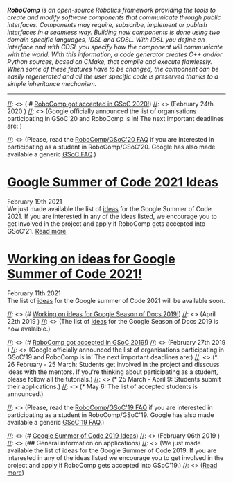 _**RoboComp** is an open-source Robotics framework providing the tools to create and modify software components that communicate through public interfaces. Components may require, subscribe, implement or publish interfaces in a seamless way. Building new components is done using two domain specific languages, IDSL and CDSL. With IDSL you define an interface and with CDSL you specify how the component will communicate with the world. With this information, a code generator creates C++ and/or Python sources, based on CMake, that compile and execute flawlessly. When some of these features have to be changed, the component can be easily regenerated and all the user specific code is preserved thanks to a simple inheritance mechanism._

* * *
[//]: <> ( # [RoboComp got accepted in GSoC 2020!](/web/gsoc/2020/ideas/))
[//]: <> (<span class="post-date">February 24th 2020</span>  )
[//]: <> (Google officially announced the list of organisations participating in GSoC'20 and RoboComp is in! The next important deadlines are:  )

[//]: <> (* February 20 - March 16: Students get involved in the project and disscuss ideas with the mentors. If you're thinking about participating as a student, please follow all the tutorials.  )
[//]: <> (* March 16 - March 31: Students submit their applications.  )
[//]: <> (* March 31 - April 30: Applications are reviewed and selected.  [//]: <> )
[//]: <> (* May 4: The list of accepted students is announced.  )

[//]: <> (Please, read the [RoboComp/GSoC'20 FAQ](/web/gsoc/2020/faq2020) if you are interested in participating as a student in RoboComp/GSoC'20. Google has also made available a generic [GSoC FAQ](https://developers.google.com/open-source/gsoc/faq).)


# [Google Summer of Code 2021 Ideas](/web/gsoc/2021/ideas/)
<span class="post-date">February 19th 2021</span>  
We just made available the list of [ideas](/web/gsoc/2021/ideas/) for the Google Summer of Code 2021. If you are interested in any of the ideas listed, we encourage you to get involved in the project and apply if RoboComp gets accepted into GSoC'21.
[Read more](/web/gsoc/2021/ideas/)

# [Working on ideas for Google Summer of Code 2021!](/web/gsoc/2021/ideas)
<span class="post-date">February 11th 2021</span>  
The list of [ideas](/web/gsoc/2021/ideas/) for the Google summer of Code 2021 will be available soon.

[//]: <> (# [Working on ideas for Google Season of Docs 2019!](/web/gsod/2019/ideas))
[//]: <> (<span class="post-date">April 22th 2019</span>  )
[//]: <> (The list of [ideas](/web/gsod/2019/ideas/) for the Google Season of Docs 2019 is now avalaible.)

[//]: <> (# [RoboComp got accepted in GSoC 2019!](/web/blog/gsoc/faq2019))
[//]: <> (<span class="post-date">February 27th 2019</span>  )
[//]: <> (Google officially announced the list of organisations participating in GSoC'19 and RoboComp is in! The next important deadlines are:)
[//]: <> (* 26 February - 25 March: Students get involved in the project and disscuss ideas with the mentors. If you're thinking about participating as a student, please follow all the tutorials.)
[//]: <> (* 25 March - April 9: Students submit their applications.)
[//]: <> (* May 6: The list of accepted students is announced.)

[//]: <> (Please, read the [RoboComp/GSoC'19 FAQ](/web/blog/gsoc/faq2019) if you are interested in participating as a student in RoboComp/GSoC'19. Google has also made available a generic [GSoC'19 FAQ](https://developers.google.com/open-source/gsoc/faq).)



[//]: <> (# [Google Summer of Code 2019 Ideas](/web/blog/gsoc/ideas2019))
[//]: <> (<span class="post-date">February 06th 2019</span> )
[//]: <> (## General information on applications)
[//]: <> (We just made available the list of ideas for the Google Summer of Code 2019. If you are interested in any of the ideas listed we encourage you to get involved in the project and apply if RoboComp gets accepted into GSoC'19.)
[//]: <> ([Read more](/web/blog/gsoc/ideas2019))

